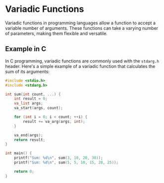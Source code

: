 # Variadic Functions

Variadic functions in programming languages allow a function to accept a variable number of arguments. These functions can take a varying number of parameters, making them flexible and versatile.

## Example in C

In C programming, variadic functions are commonly used with the `stdarg.h` header. Here's a simple example of a variadic function that calculates the sum of its arguments:

```c
#include <stdio.h>
#include <stdarg.h>

int sum(int count, ...) {
    int result = 0;
    va_list args;
    va_start(args, count);

    for (int i = 0; i < count; ++i) {
        result += va_arg(args, int);
    }

    va_end(args);
    return result;
}

int main() {
    printf("Sum: %d\n", sum(3, 10, 20, 30));
    printf("Sum: %d\n", sum(5, 5, 10, 15, 20, 25));

    return 0;
}
